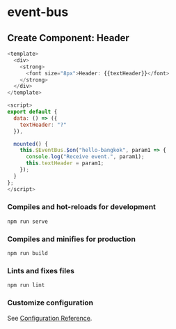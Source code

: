 # event-bus

## Create Component: Header
```javascript
<template>
  <div>
    <strong>
      <font size="8px">Header: {{textHeader}}</font>
    </strong>
  </div>
</template>

<script>
export default {
  data: () => ({
    textHeader: "?"
  }),

  mounted() {
    this.$EventBus.$on("hello-bangkok", param1 => {
      console.log("Receive event.", param1);
      this.textHeader = param1;
    });
  }
};
</script>
```

### Compiles and hot-reloads for development
```
npm run serve
```

### Compiles and minifies for production
```
npm run build
```

### Lints and fixes files
```
npm run lint
```

### Customize configuration
See [Configuration Reference](https://cli.vuejs.org/config/).
